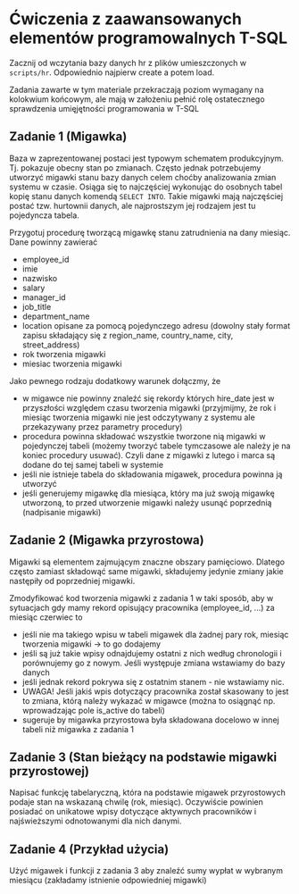 # Ćwiczenia z zaawansowanych elementów programowalnych T-SQL

Zacznij od wczytania bazy danych hr z plików umieszczonych w `scripts/hr`. Odpowiednio najpierw create a potem load.

Zadania zawarte w tym materiale przekraczają poziom wymagany na kolokwium końcowym, ale mają w założeniu pełnić rolę 
ostatecznego sprawdzenia umięjętności programowania w T-SQL

## Zadanie 1  (Migawka)

Baza w zaprezentowanej postaci jest typowym schematem produkcyjnym. Tj. pokazuje obecny stan po zmianach. Często jednak
potrzebujemy utworzyć migawki stanu bazy danych celem choćby analizowania zmian systemu w czasie. Osiąga się to najczęściej
wykonując do osobnych tabel kopię stanu danych komendą `SELECT INTO`. Takie migawki mają najczęściej postać tzw. hurtownii danych,
ale najprostszym jej rodzajem jest tu pojedyncza tabela.

Przygotuj procedurę tworzącą migawkę stanu zatrudnienia na dany miesiąc. Dane powinny zawierać 

- employee_id
- imie
- nazwisko
- salary
- manager_id
- job_title
- department_name
- location opisane za pomocą pojedynczego adresu (dowolny stały format zapisu składający się z region_name, country_name, city, street_address)
- rok tworzenia migawki
- miesiac tworzenia migawki

Jako pewnego rodzaju dodatkowy warunek dołączmy, że 
- w migawce nie powinny znaleźć się rekordy których hire_date jest w przyszłości względem czasu tworzenia migawki (przyjmijmy, że rok i miesiąc tworzenia migawki nie jest odczytywany z systemu ale przekazywany przez parametry procedury)
- procedura powinna składować wszystkie tworzone nią migawki w pojedynczej tabeli (możemy tworzyć tabele tymczasowe ale należy je na koniec procedury usuwać). Czyli dane z migawki z lutego i marca są dodane do tej samej tabeli w systemie
- jeśli nie istnieje tabela do składowania migawek, procedura powinna ją utworzyć
- jeśli generujemy migawkę dla miesiąca, który ma już swoją migawkę utworzoną, to przed utworzenie migawki należy usunąć poprzednią (nadpisanie migawki)

## Zadanie 2 (Migawka przyrostowa)

Migawki są elementem zajmującym znaczne obszary pamięciowo. Dlatego często zamiast składowąć same migawki, składujemy jedynie zmiany jakie następiły od poprzedniej migawki.

Zmodyfikować kod tworzenia migawki z zadania 1 w taki sposób, aby w sytuacjach gdy mamy rekord opisujący pracownika (employee_id, ...)  za miesiąc czerwiec to

- jeśli nie ma takiego wpisu w tabeli migawek dla żadnej pary rok, miesiąc tworzenia migawki -> to go dodajemy
- jeśli są już takie wpisy odnajdujemy ostatni z nich według chronologii i porównujemy go z nowym. Jeśli występuje zmiana wstawiamy do bazy danych
- jeśli jednak rekord pokrywa się z ostatnim stanem - nie wstawiamy nic.
- UWAGA! Jeśli jakiś wpis dotyczący pracownika został skasowany to jest to zmiana, którą należy wykazać w migawce (można to osiągnąć np. wprowadzając pole is_active do tabeli)
- sugeruje by migawka przyrostowa była składowana docelowo w innej tabeli niż migawka z zadania 1

## Zadanie 3 (Stan bieżący na podstawie migawki przyrostowej)

Napisać funkcję tabelaryczną, która na podstawie migawek przyrostowych podaje stan na wskazaną chwilę (rok, miesiąc). 
Oczywiście powinien posiadać on unikatowe wpisy dotyczące aktywnych pracowników i najświeższymi odnotowanymi dla nich danymi.

## Zadanie 4 (Przykład użycia)

Użyć migawek i funkcji z zadania 3 aby znaleźć sumy wypłat w wybranym miesiącu (zakładamy istnienie odpowiedniej migawki)
